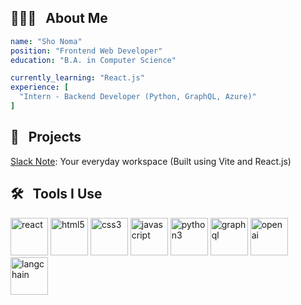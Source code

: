 <!-- ### Hi there 👋 -->

<!--
**shosukenoma/shosukenoma** is a ✨ _special_ ✨ repository because its `README.md` (this file) appears on your GitHub profile.

Here are some ideas to get you started:

- 🔭 I’m currently working on ...
- 🌱 I’m currently learning ...
- 👯 I’m looking to collaborate on ...
- 🤔 I’m looking for help with ...
- 💬 Ask me about ...
- 📫 How to reach me: ...
- 😄 Pronouns: ...
- ⚡ Fun fact: ...
-->

<h2> 🧑🏻‍💻 &nbsp; About Me </h2>

```yaml
name: "Sho Noma"
position: "Frontend Web Developer"
education: "B.A. in Computer Science"

currently_learning: "React.js"
experience: [
  "Intern - Backend Developer (Python, GraphQL, Azure)"
]
```

<h2>🚀 &nbsp; Projects</h2>
<p align="left">
  <a href="https://shosukenoma.github.io/slack-note-v2/" target="_blank">Slack Note</a>: Your everyday workspace
  (Built using Vite and React.js)
</p>


<h2>🛠️ &nbsp; Tools I Use</h2>
<p align="left">
  <img src="https://cdn.jsdelivr.net/gh/devicons/devicon/icons/react/react-original.svg" alt="react" width="60" height="60"/>
  <img src="https://cdn.jsdelivr.net/gh/devicons/devicon/icons/html5/html5-original.svg" alt="html5" width="60" height="60"/>
  <img src="https://cdn.jsdelivr.net/gh/devicons/devicon/icons/css3/css3-original.svg" alt="css3" width="60" height="60"/>
  <img src="https://cdn.jsdelivr.net/gh/devicons/devicon/icons/javascript/javascript-original.svg" alt="javascript" width="60" height="60"/>
<!--   <img src="https://cdn.jsdelivr.net/gh/devicons/devicon/icons/tailwindcss/tailwindcss-plain.svg" alt="tailwindcss" width="60" height="60"/> -->
  <img src="https://cdn.jsdelivr.net/gh/devicons/devicon/icons/python/python-original.svg" alt="python3" width="60" height="60"/>
  <img src="https://cdn.jsdelivr.net/gh/devicons/devicon/icons/graphql/graphql-plain.svg" alt="graphql" width="60" height="60"/>
  <img src="https://upload.wikimedia.org/wikipedia/commons/0/04/ChatGPT_logo.svg" alt="openai" width="60" height="60"/>
  <img src="https://cdn-ak.f.st-hatena.com/images/fotolife/B/BioErrorLog/20230501/20230501140046.png" alt="langchain" width="60" height="60"/>
</p>

